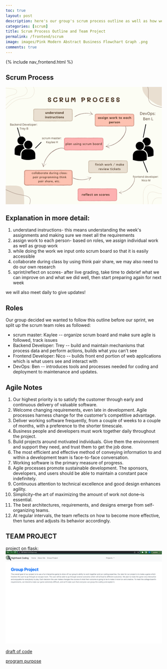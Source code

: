 ```yaml
---
toc: true
layout: post
description: here's our group's scrum process outline as well as how we plan to implement agile methodology. we also included our team project code draft and program purpose/function
categories: [scrum]
title: Scrum Process Outline and Team Project 
permalink: /frontend/scrum
image: images/Pink Modern Abstract Business Flowchart Graph .png
comments: true
---
```


{% include nav_frontend.html %}
## Scrum Process

![image](https://github.com/kayleehou/myproject/blob/master/images/Pink%20Modern%20Abstract%20Business%20Flowchart%20Graph%20.png?raw=true)

## Explanation in more detail: 
1. understand instructions- this means understanding the week's assignments and making sure we meet all the requirements 
2. assign work to each person- based on roles, we assign individual work as well as group work 
3. while doing the work we input onto scrum board so that it is easily accessible 
4. collaborate during class by using think pair share, we may also need to do our own research 
5. sprint/reflect on scores- after live grading, take time to debrief what we can improve on and what we did well, then start preparing again for next week 

we will also meet daily to give updates!

## Roles

Our group decided we wanted to follow this outline before our sprint, we split up the scrum team roles as followed: 
- scrum master: Kaylee -- organize scrum board and make sure agile is followed, track issues 
- Backend Developer: Trey -- build and maintain mechanisms that process data and perform actions, builds what you can't see 
- Frontend Developer: Nico -- builds front end portion of web applications which is what users see and interact with 
- DevOps: Ben -- introduces tools and processes needed for coding and deployment to maintenance and updates. 

## Agile Notes
1. Our highest priority is to satisfy the customer through early and continuous delivery of valuable software.
2. Welcome changing requirements, even late in development. Agile processes harness change for the customer’s competitive advantage.
3. Deliver working software frequently, from a couple of weeks to a couple of months, with a preference to the shorter timescale.
4. Business people and developers must work together daily throughout the project.
5. Build projects around motivated individuals. Give them the environment and support they need, and trust them to get the job done.
6. The most efficient and effective method of conveying information to and within a development team is face-to-face conversation.
7. Working software is the primary measure of progress.
8. Agile processes promote sustainable development. The sponsors, developers, and users should be able to maintain a constant pace indefinitely.
9. Continuous attention to technical excellence and good design enhances agility.
10. Simplicity–the art of maximizing the amount of work not done–is essential.
11. The best architectures, requirements, and designs emerge from self-organizing teams.
12. At regular intervals, the team reflects on how to become more effective, then tunes and adjusts its behavior accordingly.

## TEAM PROJECT 
project on flask: 
![image](https://github.com/kayleehou/myproject/blob/master/images/Screen%20Shot%202022-09-26%20at%2012.32.08%20AM.png?raw=true)

<a href="https://t-dev-ccm.github.io/Fastpage-setup/2022/09/23/Adventure-Game.html" rel="nofollow">draft of code</a>

<a href="https://nicolasmosqueda.github.io/APCSP/week%205/2022/09/25/Program-Purpose.html" rel="nofollow">program purpose</a>